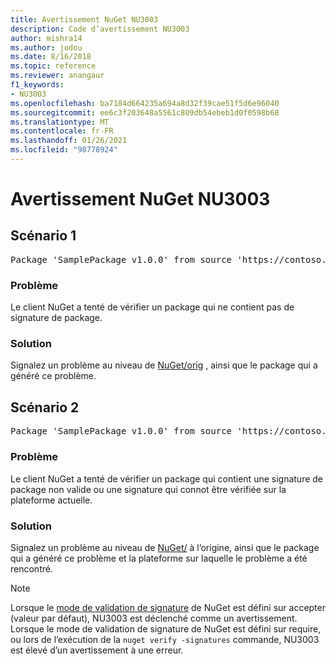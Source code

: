 ```yaml
---
title: Avertissement NuGet NU3003
description: Code d’avertissement NU3003
author: mishra14
ms.author: jodou
ms.date: 8/16/2018
ms.topic: reference
ms.reviewer: anangaur
f1_keywords:
- NU3003
ms.openlocfilehash: ba7184d664235a694a8d32f39cae51f5d6e96040
ms.sourcegitcommit: ee6c3f203648a5561c809db54ebeb1d0f0598b68
ms.translationtype: MT
ms.contentlocale: fr-FR
ms.lasthandoff: 01/26/2021
ms.locfileid: "98778924"
---
```

# <a name="nuget-warning-nu3003"></a>Avertissement NuGet NU3003

## <a name="scenario-1"></a>Scénario 1

<pre>Package 'SamplePackage v1.0.0' from source 'https://contoso.com/index.json': The package is not signed. Unable to verify signature from an unsigned package.</pre>

### <a name="issue"></a>Problème

Le client NuGet a tenté de vérifier un package qui ne contient pas de signature de package.


### <a name="solution"></a>Solution

Signalez un problème au niveau de [NuGet/orig](https://github.com/NuGet/Home/issues) , ainsi que le package qui a généré ce problème.



## <a name="scenario-2"></a>Scénario 2

<pre>Package 'SamplePackage v1.0.0' from source 'https://contoso.com/index.json': The package signature is invalid or cannot be verified on this platform.</pre>

### <a name="issue"></a>Problème

Le client NuGet a tenté de vérifier un package qui contient une signature de package non valide ou une signature qui connot être vérifiée sur la plateforme actuelle.


### <a name="solution"></a>Solution

Signalez un problème au niveau de [NuGet/](https://github.com/NuGet/Home/issues) à l’origine, ainsi que le package qui a généré ce problème et la plateforme sur laquelle le problème a été rencontré.

> [!Note]
> Lorsque le [mode de validation de signature](../../consume-packages/installing-signed-packages.md#configure-package-signature-requirements) de NuGet est défini sur accepter (valeur par défaut), NU3003 est déclenché comme un avertissement. Lorsque le mode de validation de signature de NuGet est défini sur require, ou lors de l’exécution de la `nuget verify -signatures` commande, NU3003 est élevé d’un avertissement à une erreur. 
